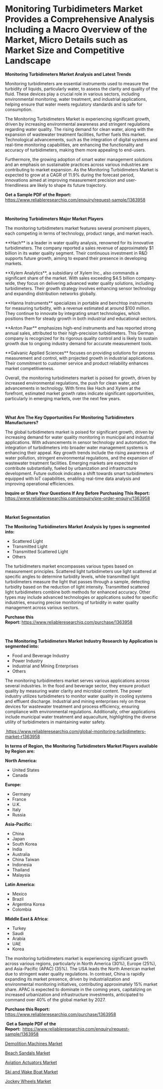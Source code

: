 <p><h1>Monitoring Turbidimeters Market Provides a Comprehensive Analysis Including a Macro Overview of the Market, Micro Details such as Market Size and Competitive Landscape</h1></p><p><strong>Monitoring Turbidimeters Market Analysis and Latest Trends</strong></p>
<p><p>Monitoring turbidimeters are essential instruments used to measure the turbidity of liquids, particularly water, to assess the clarity and quality of the fluid. These devices play a crucial role in various sectors, including environmental monitoring, water treatment, and industrial applications, helping ensure that water meets regulatory standards and is safe for consumption.</p><p>The Monitoring Turbidimeters Market is experiencing significant growth, driven by increasing environmental awareness and stringent regulations regarding water quality. The rising demand for clean water, along with the expansion of wastewater treatment facilities, further fuels this market. Technological advancements, such as the integration of digital systems and real-time monitoring capabilities, are enhancing the functionality and accuracy of turbidimeters, making them more appealing to end-users.</p><p>Furthermore, the growing adoption of smart water management solutions and an emphasis on sustainable practices across various industries are contributing to market expansion. As the Monitoring Turbidimeters Market is expected to grow at a CAGR of 11.9% during the forecast period, innovations aimed at improving measurement precision and user-friendliness are likely to shape its future trajectory.</p></p>
<p><strong>Get a Sample PDF of the Report:&nbsp;</strong> <a href="https://www.reliableresearchiq.com/enquiry/request-sample/1363958?utm_campaign=1117&utm_medium=2&utm_source=Github&utm_content=ia&utm_term=28022025&utm_id=monitoring-turbidimeters">https://www.reliableresearchiq.com/enquiry/request-sample/1363958</a></p>
<p>&nbsp;</p>
<p><strong>Monitoring Turbidimeters Major Market Players</strong></p>
<p><p>The monitoring turbidimeters market features several prominent players, each competing in terms of technology, product range, and market reach. </p><p>**Hach** is a leader in water quality analysis, renowned for its innovative turbidimeters. The company reported a sales revenue of approximately $1 billion in its water quality segment. Their continuous investment in R&D supports future growth, aiming to expand their presence in developing markets.</p><p>**Xylem Analytics**, a subsidiary of Xylem Inc., also commands a significant share of the market. With sales exceeding $4.5 billion company-wide, they focus on delivering advanced water quality solutions, including turbidimeters. Their growth strategy involves enhancing sensor technology and expanding distribution networks globally.</p><p>**Hanna Instruments** specializes in portable and benchtop instruments for measuring turbidity, with a revenue estimated at around $100 million. They continue to innovate by integrating smart technologies, which positions them for steady growth in both industrial and educational sectors.</p><p>**Anton Paar** emphasizes high-end instruments and has reported strong annual sales, attributed to their high-precision turbidimeters. This German company is recognized for its rigorous quality control and is likely to sustain growth due to ongoing industry demand for accurate measurement tools.</p><p>**Galvanic Applied Sciences** focuses on providing solutions for process measurement and control, with projected growth in industrial applications. Their commitment to customer service and product reliability enhances market competitiveness.</p><p>Overall, the monitoring turbidimeters market is poised for growth, driven by increased environmental regulations, the push for clean water, and advancements in technology. With firms like Hach and Xylem at the forefront, estimated market growth rates indicate significant opportunities, particularly in emerging markets, over the next few years.</p></p>
<p>&nbsp;</p>
<p><strong>What Are The Key Opportunities For Monitoring Turbidimeters Manufacturers?</strong></p>
<p><p>The global turbidimeters market is poised for significant growth, driven by increasing demand for water quality monitoring in municipal and industrial applications. With advancements in sensor technology and automation, the integration of turbidimeters into broader water management systems is enhancing their appeal. Key growth trends include the rising awareness of water pollution, stringent environmental regulations, and the expansion of wastewater treatment facilities. Emerging markets are expected to contribute substantially, fueled by urbanization and infrastructure development. Future outlook indicates a shift towards smart turbidimeters equipped with IoT capabilities, enabling real-time data analysis and improving operational efficiencies.</p></p>
<p><strong>Inquire or Share Your Questions If Any Before Purchasing This Report:</strong> <a href="https://www.reliableresearchiq.com/enquiry/pre-order-enquiry/1363958?utm_campaign=1117&utm_medium=2&utm_source=Github&utm_content=ia&utm_term=28022025&utm_id=monitoring-turbidimeters">https://www.reliableresearchiq.com/enquiry/pre-order-enquiry/1363958</a></p>
<p>&nbsp;</p>
<p><strong>Market Segmentation</strong></p>
<p><strong>The Monitoring Turbidimeters Market Analysis by types is segmented into:</strong></p>
<p><ul><li>Scattered Light</li><li>Transmitted Light</li><li>Transmitted Scattered Light</li><li>Others</li></ul></p>
<p><p>The turbidimeters market encompasses various types based on measurement principles. Scattered light turbidimeters use light scattered at specific angles to determine turbidity levels, while transmitted light turbidimeters measure the light that passes through a sample, detecting turbidity based on the reduction of light intensity. Transmitted scattered light turbidimeters combine both methods for enhanced accuracy. Other types may include advanced technologies or applications suited for specific industries, ensuring precise monitoring of turbidity in water quality management across various sectors.</p></p>
<p><strong>Purchase this Report:&nbsp;</strong><a href="https://www.reliableresearchiq.com/purchase/1363958?utm_campaign=1117&utm_medium=2&utm_source=Github&utm_content=ia&utm_term=28022025&utm_id=monitoring-turbidimeters">https://www.reliableresearchiq.com/purchase/1363958</a></p>
<p>&nbsp;</p>
<p><strong>The Monitoring Turbidimeters Market Industry Research by Application is segmented into:</strong></p>
<p><ul><li>Food and Beverage Industry</li><li>Power Industry</li><li>Industrial and Mining Enterprises</li><li>Others</li></ul></p>
<p><p>The monitoring turbidimeters market serves various applications across several industries. In the food and beverage sector, they ensure product quality by measuring water clarity and microbial content. The power industry utilizes turbidimeters to monitor water quality in cooling systems and effluent discharge. Industrial and mining enterprises rely on these devices for wastewater treatment and process efficiency, ensuring compliance with environmental regulations. Additionally, other applications include municipal water treatment and aquaculture, highlighting the diverse utility of turbidimeters in maintaining water safety.</p></p>
<p><a href="https://www.reliableresearchiq.com/global-monitoring-turbidimeters-market-r1363958?utm_campaign=1117&utm_medium=2&utm_source=Github&utm_content=ia&utm_term=28022025&utm_id=monitoring-turbidimeters">&nbsp;https://www.reliableresearchiq.com/global-monitoring-turbidimeters-market-r1363958</a></p>
<p><strong>In terms of Region, the Monitoring Turbidimeters Market Players available by Region are:</strong></p>
<p>
    <p> <strong> North America: </strong>
        <ul>
            <li>United States</li>
            <li>Canada</li>
        </ul>
        </p> 
    <p> <strong> Europe: </strong>
        <ul>
            <li>Germany</li>
            <li>France</li>
            <li>U.K.</li>
            <li>Italy</li>
            <li>Russia</li>
        </ul>
        </p> 
    <p> <strong> Asia-Pacific: </strong>
        <ul>
            <li>China</li>
            <li>Japan</li>
            <li>South Korea</li>
            <li>India</li>
            <li>Australia</li>
            <li>China Taiwan</li>
            <li>Indonesia</li>
            <li>Thailand</li>
            <li>Malaysia</li>
        </ul>
        </p> 
    <p> <strong> Latin America: </strong>
        <ul>
            <li>Mexico</li>
            <li>Brazil</li>
            <li>Argentina Korea</li>
            <li>Colombia</li>
        </ul>
        </p> 
    <p> <strong> Middle East & Africa: </strong>
        <ul>
            <li>Turkey</li>
            <li>Saudi</li>
            <li>Arabia</li>
            <li>UAE</li>
            <li>Korea</li>
        </ul>
    </p>
    </p>
<p><p>The monitoring turbidimeters market is experiencing significant growth across various regions, particularly in North America (30%), Europe (25%), and Asia-Pacific (APAC) (35%). The USA leads the North American market due to stringent water quality regulations. In contrast, China is rapidly expanding its market presence, driven by industrialization and environmental monitoring initiatives, contributing approximately 15% market share. APAC is expected to dominate in the coming years, capitalizing on increased urbanization and infrastructure investments, anticipated to command over 40% of the global market by 2027.</p></p>
<p><strong>Purchase this Report: </strong><a href="https://www.reliableresearchiq.com/purchase/1363958?utm_campaign=1117&utm_medium=2&utm_source=Github&utm_content=ia&utm_term=28022025&utm_id=monitoring-turbidimeters">https://www.reliableresearchiq.com/purchase/1363958</a></p>
<p>&nbsp;<strong>Get a Sample PDF of the Report:&nbsp;&nbsp;</strong><a href="https://www.reliableresearchiq.com/enquiry/request-sample/1363958?utm_campaign=1117&utm_medium=2&utm_source=Github&utm_content=ia&utm_term=28022025&utm_id=monitoring-turbidimeters">https://www.reliableresearchiq.com/enquiry/request-sample/1363958</a></p>
<p><strong></strong></p>
<p><p><a href="https://github.com/comasnickie/Market-Research-Report-List-1/blob/main/demolition-machines-market.md?utm_campaign=1117&utm_medium=2&utm_source=Github&utm_content=ia&utm_term=28022025&utm_id=monitoring-turbidimeters">Demolition Machines Market</a></p><p><a href="https://github.com/mcfred89/Market-Research-Report-List-1/blob/main/beach-sandals-market.md?utm_campaign=1117&utm_medium=2&utm_source=Github&utm_content=ia&utm_term=28022025&utm_id=monitoring-turbidimeters">Beach Sandals Market</a></p><p><a href="https://github.com/wileonie19657/Market-Research-Report-List-1/blob/main/aviation-actuators-market.md?utm_campaign=1117&utm_medium=2&utm_source=Github&utm_content=ia&utm_term=28022025&utm_id=monitoring-turbidimeters">Aviation Actuators Market</a></p><p><a href="https://github.com/PeterParrish5/Market-Research-Report-List-7/blob/main/ski-and-wake-boat-market.md?utm_campaign=1117&utm_medium=2&utm_source=Github&utm_content=ia&utm_term=28022025&utm_id=monitoring-turbidimeters">Ski and Wake Boat Market</a></p><p><a href="https://github.com/snelldimkeod/Market-Research-Report-List-1/blob/main/jockey-wheels-market.md?utm_campaign=1117&utm_medium=2&utm_source=Github&utm_content=ia&utm_term=28022025&utm_id=monitoring-turbidimeters">Jockey Wheels Market</a></p></p>